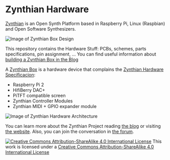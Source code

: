 # Zynthian Hardware

[Zynthian](http://zynthian.org) is an Open Synth Platform based in Raspberry Pi, Linux (Raspbian) and Open Software Synthesizers.

![Image of Zynthian Box Design](http://zynthian.org/img/github/zynthian_v3_backside.jpg)

This repository contains the Hardware Stuff: PCBs, schemes, parts specifications, pin assignment, ...
You can find useful information about [building a Zynthian Box in the Blog](http://blog.zynthian.org/index.php/2015/11/22/building-a-zynthian-box/)

A [Zynthian Box](http://blog.zynthian.org/index.php/2015/11/22/building-a-zynthian-box/) is a hardware device that complains the [Zynthian Hardware Specificacion](http://blog.zynthian.org/index.php/2015/11/22/building-a-zynthian-box/):

+ Raspberry Pi 2
+ HifiBerry DAC+
+ PiTFT compatible screen
+ Zynthian Controller Modules
+ Zynthian MIDI + GPIO expander module

![Image of Zynthian Hardware Architecture](http://zynthian.org/img/github/zynthian_hardware_scheme_v2.png)

You can learn more about the Zynthian Project reading [the blog](http://blog.zynthian.org) or visiting [the website](http://zynthian.org). Also, you can join the conversation in [the forum](https://discourse.zynthian.org).

[![Creative Commons Attribution-ShareAlike 4.0 International License](https://commons.wikimedia.org/wiki/Creative_Commons_icons#/media/File:CC-BY-SA_3_icon_88x31.png)](
http://creativecommons.org/licenses/by-sa/4.0/)
This work is licensed under a [Creative Commons Attribution-ShareAlike 4.0 International License](http://creativecommons.org/licenses/by-sa/4.0/)
